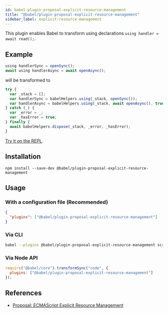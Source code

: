 ```yaml
---
id: babel-plugin-proposal-explicit-resource-management
title: "@babel/plugin-proposal-explicit-resource-management"
sidebar_label: explicit-resource-management
---
```


This plugin enables Babel to transform using declarations `using handler = await read();`.

## Example

```js title="input.js"
using handlerSync = openSync();
await using handlerAsync = await openAsync();
```

will be transformed to

```js title="output.js"
try {
  var _stack = [];
  var handlerSync = babelHelpers.using(_stack, openSync());
  var handlerAsync = babelHelpers.using(_stack, await openAsync(), true);
} catch (_) {
  var _error = _;
  var _hasError = true;
} finally {
  await babelHelpers.dispose(_stack, _error, _hasError);
}
```

[Try it on the REPL](https://babeljs.io/repl#?build=&builtIns=false&corejs=3.28&spec=false&loose=false&code_lz=K4Zwlgdg5gBAFgQwgEwDYFMBOBlAnhAYxgF4YB7AB3Qj0IAoBKAbgCgEB3BMAFxlEliIUGTAEEQ-IqQ5delauMmMmQA&debug=false&forceAllTransforms=false&modules=false&shippedProposals=false&circleciRepo=&evaluate=false&fileSize=false&timeTravel=false&sourceType=module&lineWrap=true&presets=react&prettier=false&targets=&externalPlugins=%40babel%2Fplugin-proposal-explicit-resource-management%407.22.0%2C%40babel%2Fplugin-external-helpers%407.18.6&assumptions=%7B%7D).

## Installation

```shell npm2yarn
npm install --save-dev @babel/plugin-proposal-explicit-resource-management
```

## Usage

### With a configuration file (Recommended)

```json title="babel.config.json"
{
  "plugins": ["@babel/plugin-proposal-explicit-resource-management"]
}
```

### Via CLI

```sh title="Shell"
babel --plugins @babel/plugin-proposal-explicit-resource-management script.js
```

### Via Node API

```js title="JavaScript"
require("@babel/core").transformSync("code", {
  plugins: ["@babel/plugin-proposal-explicit-resource-management"]
});
```

## References

- [Proposal: ECMAScript Explicit Resource Management](https://github.com/tc39/proposal-explicit-resource-management)

